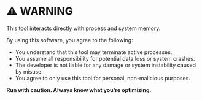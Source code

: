 # ⚠️ WARNING

This tool interacts directly with process and system memory.

By using this software, you agree to the following:

- You understand that this tool may terminate active processes.
- You assume all responsibility for potential data loss or system crashes.
- The developer is not liable for any damage or system instability caused by misuse.
- You agree to only use this tool for personal, non-malicious purposes.

**Run with caution. Always know what you're optimizing.**


